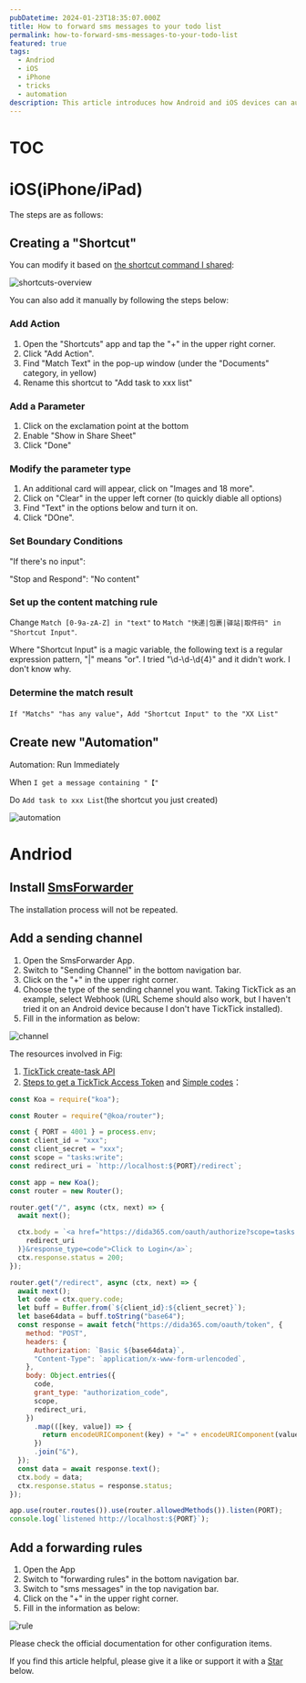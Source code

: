 ```yaml
---
pubDatetime: 2024-01-23T18:35:07.000Z
title: How to forward sms messages to your todo list
permalink: how-to-forward-sms-messages-to-your-todo-list
featured: true
tags:
  - Andriod
  - iOS
  - iPhone
  - tricks
  - automation
description: This article introduces how Android and iOS devices can automatically forward pickup codes from text messages to the TODO app, using TickTick as an example.
---
```


# TOC

# iOS(iPhone/iPad)

The steps are as follows:

## Creating a "Shortcut"

You can modify it based on [the shortcut command I shared](https://www.icloud.com/shortcuts/bfadc821175a4a93b3b9dddd836ea30b):

![shortcuts-overview](../../assets/images/forward-sms/shortcuts-overview-zh.jpeg)

You can also add it manually by following the steps below:

### Add Action

1. Open the "Shortcuts" app and tap the "+" in the upper right corner.
1. Click "Add Action".
1. Find "Match Text" in the pop-up window (under the "Documents" category, in yellow)
1. Rename this shortcut to &quot;Add task to xxx list&quot;

### Add a Parameter

1.  Click on the exclamation point at the bottom
2.  Enable "Show in Share Sheet"
3.  Click "Done"

### Modify the parameter type

1.  An additional card will appear, click on "Images and 18 more".
2.  Click on "Clear" in the upper left corner (to quickly diable all options)
3.  Find "Text" in the options below and turn it on.
4.  Click "DOne".

### Set Boundary Conditions

"If there's no input":

"Stop and Respond": "No content"

### Set up the content matching rule

Change `Match [0-9a-zA-Z] in "text"` to `Match "快递|包裹|驿站|取件码" in "Shortcut Input"`.

Where "Shortcut Input" is a magic variable, the following text is a regular expression pattern, "|" means "or". I tried "\\d-\\d-\\d{4}" and it didn't work. I don't know why.

### Determine the match result

`If "Matchs" "has any value"`，`Add "Shortcut Input" to the "XX List"`

## Create new &quot;Automation&quot;

Automation: Run Immediately

When `I get a message containing "【"`

Do `Add task to xxx List`(the shortcut you just created)

![automation](../../assets/images/forward-sms/automation-zh.jpeg)

# Andriod

## Install [SmsForwarder](https://github.com/pppscn/SmsForwarder)

The installation process will not be repeated.

## Add a sending channel

1. Open the SmsForwarder App.
2. Switch to "Sending Channel" in the bottom navigation bar.
3. Click on the "+" in the upper right corner.
4. Choose the type of the sending channel you want. Taking TickTick as an example, select Webhook (URL Scheme should also work, but I haven't tried it on an Android device because I don't have TickTick installed).
5. Fill in the information as below:

![channel](../../assets/images/forward-sms/channel.jpg)

The resources involved in Fig:

1. [TickTick create-task API](https://developer.dida365.com/api#/openapi?id=create-task)
2. [Steps to get a TickTick Access Token](https://developer.dida365.com/api#/openapi?id=get-access-token) and [Simple codes](https://gist.github.com/bowencool/7da8630dafe9d07e7e004def2dcb851b)：

```js
const Koa = require("koa");

const Router = require("@koa/router");

const { PORT = 4001 } = process.env;
const client_id = "xxx";
const client_secret = "xxx";
const scope = "tasks:write";
const redirect_uri = `http://localhost:${PORT}/redirect`;

const app = new Koa();
const router = new Router();

router.get("/", async (ctx, next) => {
  await next();

  ctx.body = `<a href="https://dida365.com/oauth/authorize?scope=tasks:write&client_id=${client_id}&state=state&redirect_uri=${encodeURIComponent(
    redirect_uri
  )}&response_type=code">Click to Login</a>`;
  ctx.response.status = 200;
});

router.get("/redirect", async (ctx, next) => {
  await next();
  let code = ctx.query.code;
  let buff = Buffer.from(`${client_id}:${client_secret}`);
  let base64data = buff.toString("base64");
  const response = await fetch("https://dida365.com/oauth/token", {
    method: "POST",
    headers: {
      Authorization: `Basic ${base64data}`,
      "Content-Type": `application/x-www-form-urlencoded`,
    },
    body: Object.entries({
      code,
      grant_type: "authorization_code",
      scope,
      redirect_uri,
    })
      .map(([key, value]) => {
        return encodeURIComponent(key) + "=" + encodeURIComponent(value);
      })
      .join("&"),
  });
  const data = await response.text();
  ctx.body = data;
  ctx.response.status = response.status;
});

app.use(router.routes()).use(router.allowedMethods()).listen(PORT);
console.log(`listened http://localhost:${PORT}`);
```

## Add a forwarding rules

1. Open the App
2. Switch to "forwarding rules" in the bottom navigation bar.
3. Switch to "sms messages" in the top navigation bar.
4. Click on the "+" in the upper right corner.
5. Fill in the information as below:

![rule](../../assets/images/forward-sms/rule.jpg)

Please check the official documentation for other configuration items.

If you find this article helpful, please give it a like or support it with a [Star](https://github.com/bowencool/blog) below.
